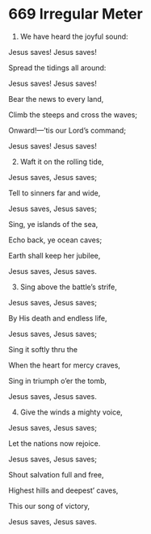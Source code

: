 # 669 Irregular Meter

1.  We have heard the joyful sound:

Jesus saves! Jesus saves!

Spread the tidings all around:

Jesus saves! Jesus saves!

Bear the news to every land,

Climb the steeps and cross the waves;

Onward!—’tis our Lord’s command;

Jesus saves! Jesus saves!

2.  Waft it on the rolling tide,

Jesus saves, Jesus saves;

Tell to sinners far and wide,

Jesus saves, Jesus saves;

Sing, ye islands of the sea,

Echo back, ye ocean caves;

Earth shall keep her jubilee,

Jesus saves, Jesus saves.

3.  Sing above the battle’s strife,

Jesus saves, Jesus saves;

By His death and endless life,

Jesus saves, Jesus saves;

Sing it softly thru the

When the heart for mercy craves,

Sing in triumph o’er the tomb,

Jesus saves, Jesus saves.

4.  Give the winds a mighty voice,

Jesus saves, Jesus saves;

Let the nations now rejoice.

Jesus saves, Jesus saves;

Shout salvation full and free,

Highest hills and deepest’ caves,

This our song of victory,

Jesus saves, Jesus saves.

